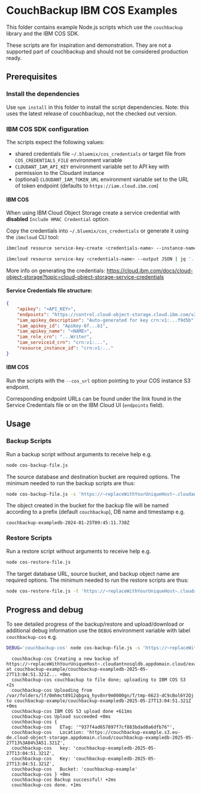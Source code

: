 # CouchBackup IBM COS Examples

This folder contains example Node.js scripts which use the `couchbackup` library and the IBM COS SDK.

These scripts are for inspiration and demonstration.
They are not a supported part of couchbackup and should not be considered production ready.

## Prerequisites

### Install the dependencies

Use `npm install` in this folder to install the script
dependencies.
Note: this uses the latest release of couchbackup, not the
checked out version.

### IBM COS SDK configuration

The scripts expect the following values:
* shared credentials file `~/.bluemix/cos_credentials` or target file from `COS_CREDENTIALS_FILE` environment variable
* `CLOUDANT_IAM_API_KEY` environment variable set to API key with permission to the Cloudant instance
* (optional) `CLOUDANT_IAM_TOKEN_URL` environment variable set to the URL of token endpoint (defaults to `https://iam.cloud.ibm.com`)

#### IBM COS

When using IBM Cloud Object Storage create a service credential with __disabled__ `Include HMAC Credential` option.

Copy the credentials into `~/.bluemix/cos_credentials` or generate it using the `ibmcloud` CLI tool:
```bash
ibmcloud resource service-key-create <credentials-name> --instance-name <cos-instance-name>

ibmcloud resource service-key <credentials-name> --output JSON | jq '.[].credentials' > ~/.bluemix/cos_credentials
```
More info on generating the credentials:
https://cloud.ibm.com/docs/cloud-object-storage?topic=cloud-object-storage-service-credentials

#### Service Credentials file structure:
```json
{
    "apikey": "<API_KEY>",
    "endpoints": "https://control.cloud-object-storage.cloud.ibm.com/v2/endpoints",
    "iam_apikey_description": "Auto-generated for key crn:v1:...f9d5b",
    "iam_apikey_id": "ApiKey-6f...b1",
    "iam_apikey_name": "<NAME>",
    "iam_role_crn": "...Writer",
    "iam_serviceid_crn": "crn:v1:...",
    "resource_instance_id": "crn:v1:..."
}
```

#### IBM COS

Run the scripts with the `--cos_url` option pointing to your COS instance S3 endpoint.

Corresponding endpoint URLs can be found under the link found in the Service Credentials file or on the IBM Cloud UI (`endpoints` field).

## Usage

### Backup Scripts

Run a backup script without arguments to receive help e.g.

```bash 
node cos-backup-file.js
```

The source database and destination bucket are required options.
The minimum needed to run the backup scripts are thus:

```bash
node cos-backup-file.js -s 'https://~replaceWithYourUniqueHost~.cloudantnosqldb.appdomain.cloud/exampledb' -b 'examplebucket' --cos_url 's3.eu-de.cloud-object-storage.appdomain.cloud'
```

The object created in the bucket for the backup file will be
named according to a prefix (default `couchbackup`), DB name and timestamp e.g.

`couchbackup-exampledb-2024-01-25T09:45:11.730Z`

### Restore Scripts

Run a restore script without arguments to receive help e.g.

```bash
node cos-restore-file.js
```

The target database URL, source bucket, and backup object name are required options.
The minimum needed to run the restore scripts are thus:

```bash
node cos-restore-file.js -t 'https://~replaceWithYourUniqueHost~.cloudantnosqldb.appdomain.cloud/newdb' -b 'examplebucket' -o 'couchbackup-exampledb-2024-01-25T09:45:11.730Z' --cos_url 's3.eu-de.cloud-object-storage.appdomain.cloud'
```

## Progress and debug

To see detailed progress of the backup/restore and upload/download or additional debug information
use the `DEBUG` environment variable with label `couchbackup-cos` e.g.

```bash
DEBUG='couchbackup-cos' node cos-backup-file.js -s 'https://~replaceWithYourUniqueHost~.cloudantnosqldb.appdomain.cloud/exampledb' -b 'couchbackup-example' --cos_url "s3.eu-de.cloud-object-storage.appdomain.cloud"
```

```
  couchbackup-cos Creating a new backup of https://~replaceWithYourUniqueHost~.cloudantnosqldb.appdomain.cloud/exampledb at couchbackup-example/couchbackup-exampledb-2025-05-27T13:04:51.321Z... +0ms
  couchbackup-cos couchbackup to file done; uploading to IBM COS S3 +2s
  couchbackup-cos Uploading from /var/folders/lf/0mhmct8912qbgxq_hyv8nr9m0000gn/T/tmp-6623-dC9cBol6Y2Qj to couchbackup-example/couchbackup-exampledb-2025-05-27T13:04:51.321Z +0ms
  couchbackup-cos IBM COS S3 upload done +611ms
  couchbackup-cos Upload succeeded +0ms
  couchbackup-cos {
  couchbackup-cos   ETag: '"937f4ad657897f7cf883bdad0a6dfb76"',
  couchbackup-cos   Location: 'https://couchbackup-example.s3.eu-de.cloud-object-storage.appdomain.cloud/couchbackup-exampledb-2025-05-27T13%3A04%3A51.321Z',
  couchbackup-cos   key: 'couchbackup-exampledb-2025-05-27T13:04:51.321Z',
  couchbackup-cos   Key: 'couchbackup-exampledb-2025-05-27T13:04:51.321Z',
  couchbackup-cos   Bucket: 'couchbackup-example'
  couchbackup-cos } +0ms
  couchbackup-cos Backup successful! +2ms
  couchbackup-cos done. +1ms
```